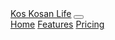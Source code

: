 <!DOCTYPE html>
<html lang="en">
<head>
    <meta charset="UTF-8">
    <meta http-equiv="X-UA-Compatible" content="IE=edge">
    <meta name="viewport" content="width=device-width, initial-scale=1.0">
    <title>Kos Kosan Life</title>
</head>
<body>
  <nav class="navbar navbar-expand-lg bg-body-tertiary">
    <div class="container-fluid">
      <a class="navbar-brand" href="/">Kos Kosan Life</a>
      <button class="navbar-toggler" type="button" data-bs-toggle="collapse" data-bs-target="#navbarNavAltMarkup" aria-controls="navbarNavAltMarkup" aria-expanded="false" aria-label="Toggle navigation">
        <span class="navbar-toggler-icon"></span>
      </button>
      <div class="collapse navbar-collapse" id="navbarNavAltMarkup">
        <div class="navbar-nav">
          <a class="nav-link active" aria-current="page" href="/">Home</a>
          <a class="nav-link" href="#">Features</a>
          <a class="nav-link" href="#">Pricing</a>
        </div>
      </div>
    </div>
  </nav>
</body>
</html>
